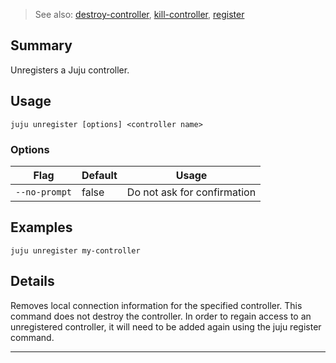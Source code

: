 > See also: [destroy-controller](/t/10113), [kill-controller](/t/10233), [register](/t/10160)

## Summary
Unregisters a Juju controller.

## Usage
```juju unregister [options] <controller name>```

### Options
| Flag | Default | Usage |
| --- | --- | --- |
| `--no-prompt` | false | Do not ask for confirmation |

## Examples

    juju unregister my-controller


## Details

Removes local connection information for the specified controller.  This
command does not destroy the controller.  In order to regain access to an
unregistered controller, it will need to be added again using the juju register
command.



---

